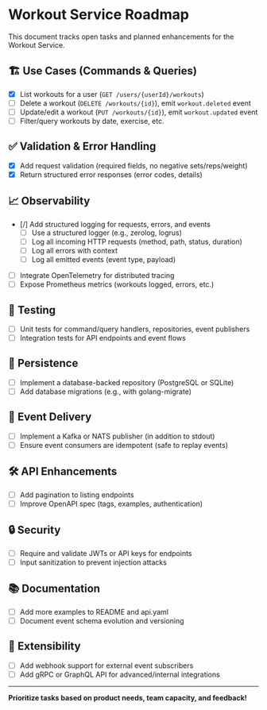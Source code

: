 # Workout Service Roadmap

This document tracks open tasks and planned enhancements for the Workout Service.

## 🏗️ Use Cases (Commands & Queries)
- [x] List workouts for a user (`GET /users/{userId}/workouts`)
- [ ] Delete a workout (`DELETE /workouts/{id}`), emit `workout.deleted` event
- [ ] Update/edit a workout (`PUT /workouts/{id}`), emit `workout.updated` event
- [ ] Filter/query workouts by date, exercise, etc.

## ✅ Validation & Error Handling
- [x] Add request validation (required fields, no negative sets/reps/weight)
- [x] Return structured error responses (error codes, details)

## 📈 Observability
- [/] Add structured logging for requests, errors, and events
  - [ ] Use a structured logger (e.g., zerolog, logrus)
  - [ ] Log all incoming HTTP requests (method, path, status, duration)
  - [ ] Log all errors with context
  - [ ] Log all emitted events (event type, payload)
- [ ] Integrate OpenTelemetry for distributed tracing
- [ ] Expose Prometheus metrics (workouts logged, errors, etc.)

## 🧪 Testing
- [ ] Unit tests for command/query handlers, repositories, event publishers
- [ ] Integration tests for API endpoints and event flows

## 💾 Persistence
- [ ] Implement a database-backed repository (PostgreSQL or SQLite)
- [ ] Add database migrations (e.g., with golang-migrate)

## 🔔 Event Delivery
- [ ] Implement a Kafka or NATS publisher (in addition to stdout)
- [ ] Ensure event consumers are idempotent (safe to replay events)

## 🛠️ API Enhancements
- [ ] Add pagination to listing endpoints
- [ ] Improve OpenAPI spec (tags, examples, authentication)

## 🔒 Security
- [ ] Require and validate JWTs or API keys for endpoints
- [ ] Input sanitization to prevent injection attacks

## 📚 Documentation
- [ ] Add more examples to README and api.yaml
- [ ] Document event schema evolution and versioning

## 🔌 Extensibility
- [ ] Add webhook support for external event subscribers
- [ ] Add gRPC or GraphQL API for advanced/internal integrations

---
**Prioritize tasks based on product needs, team capacity, and feedback!** 